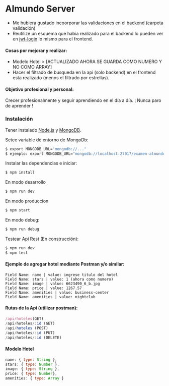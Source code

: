 # Almundo Server

- Me hubiera gustado incoorporar las validaciones en el backend (carpeta validación)
- Reutilize un esquema que habia realizado para el backend lo pueden ver en [jwt-login](http://github.com/beor18/jwt-login) lo mismo para el frontend.

#### Cosas por mejorar y realizar:

- Modelo Hotel > [ACTUALIZADO AHORA SE GUARDA COMO NUMERO Y NO COMO ARRAY]
- Hacer el filtrado de busqueda en la api (solo backend) en el frontend esta realizado (menos el filtrado por estrellas). 

#### Objetivo profesional y personal:

Crecer profesionalmente y seguir aprendiendo en el día a día. ¡ Nunca paro de aprender !

### Instalación

Tener instalado [Node.js](https://nodejs.org/) y [MongoDB](https://www.mongodb.com/es).

Setee variable de entorno de MongoDb:

```sh
$ export MONGODB_URL="mongodb://..."
$ ejemplo: export MONGODB_URL="mongodb://localhost:27017/examen-almundo
```

Instalar las dependencias e iniciar:

```sh
$ npm install
```

En modo desarrollo

```sh
$ npm run dev
```

En modo produccion

```sh
$ npm start
```

En modo debug:

```sh
$ npm run debug
```

Testear Api Rest (En construcción):

```sh
$ npm run dev
$ npm test
```


#### Ejemplo de agregar hotel mediante Postman y/o similar:

```
Field Name: name | value: ingrese titulo del hotel
Field Name: stars | value: 1 (ahora como numero)
Field Name: image | value: 6623490_6_b.jpg
Field Name: price | value: 1267.57
Field Name: amenities | value: business-center
Field Name: amenities | value: nightclub
```

#### Rutas de la Api (utilizar postman):

```js
/api/hoteles(GET)
/api/hoteles/:id (GET)
/api/hoteles (POST)
/api/hoteles/:id (PUT)
/api/hoteles/:id (DELETE)
```

#### Modelo Hotel

```js
name: { type: String },
stars: { type: Number },
image: { type: String },
price: { type: Number},
amenities: { type: Array }
```